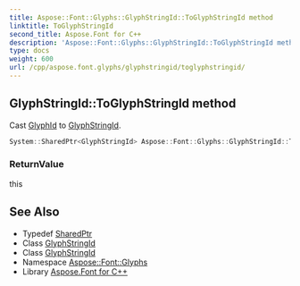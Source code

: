 ```yaml
---
title: Aspose::Font::Glyphs::GlyphStringId::ToGlyphStringId method
linktitle: ToGlyphStringId
second_title: Aspose.Font for C++
description: 'Aspose::Font::Glyphs::GlyphStringId::ToGlyphStringId method. Cast GlyphId to GlyphStringId in C++.'
type: docs
weight: 600
url: /cpp/aspose.font.glyphs/glyphstringid/toglyphstringid/
---
```

## GlyphStringId::ToGlyphStringId method


Cast [GlyphId](../../glyphid/) to [GlyphStringId](../).

```cpp
System::SharedPtr<GlyphStringId> Aspose::Font::Glyphs::GlyphStringId::ToGlyphStringId() override
```


### ReturnValue

this

## See Also

* Typedef [SharedPtr](../../../system/sharedptr/)
* Class [GlyphStringId](../)
* Class [GlyphStringId](../)
* Namespace [Aspose::Font::Glyphs](../../)
* Library [Aspose.Font for C++](../../../)
